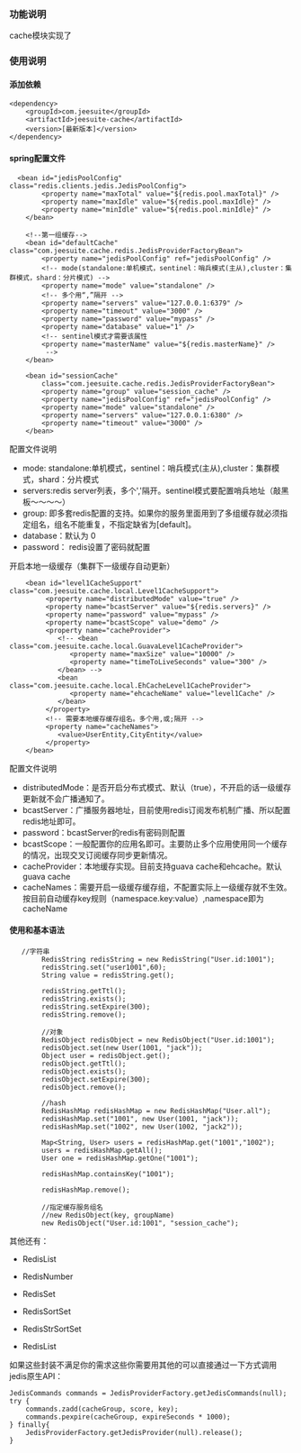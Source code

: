 ### 功能说明

cache模块实现了

### 使用说明

#### 添加依赖

```
<dependency>
    <groupId>com.jeesuite</groupId>
    <artifactId>jeesuite-cache</artifactId>
    <version>[最新版本]</version>
</dependency>
```

#### spring配置文件

```
  <bean id="jedisPoolConfig" class="redis.clients.jedis.JedisPoolConfig">
        <property name="maxTotal" value="${redis.pool.maxTotal}" />
        <property name="maxIdle" value="${redis.pool.maxIdle}" />
        <property name="minIdle" value="${redis.pool.minIdle}" />
    </bean>

    <!--第一组缓存-->
    <bean id="defaultCache" class="com.jeesuite.cache.redis.JedisProviderFactoryBean">
        <property name="jedisPoolConfig" ref="jedisPoolConfig" />
        <!-- mode(standalone:单机模式，sentinel：哨兵模式(主从),cluster：集群模式，shard：分片模式) -->
        <property name="mode" value="standalone" />
        <!-- 多个用“,”隔开 -->
        <property name="servers" value="127.0.0.1:6379" />
        <property name="timeout" value="3000" />
        <property name="password" value="mypass" />
        <property name="database" value="1" />
        <!-- sentinel模式才需要该属性
        <property name="masterName" value="${redis.masterName}" />
         -->
    </bean>

    <bean id="sessionCache"
        class="com.jeesuite.cache.redis.JedisProviderFactoryBean">
        <property name="group" value="session_cache" />
        <property name="jedisPoolConfig" ref="jedisPoolConfig" />
        <property name="mode" value="standalone" />
        <property name="servers" value="127.0.0.1:6380" />
        <property name="timeout" value="3000" />
    </bean>
```

配置文件说明

* mode:  standalone:单机模式，sentinel：哨兵模式\(主从\),cluster：集群模式，shard：分片模式
* servers:redis server列表，多个','隔开。sentinel模式要配置哨兵地址（敲黑板～～～～）
* group: 即多套redis配置的支持。如果你的服务里面用到了多组缓存就必须指定组名，组名不能重复，不指定缺省为\[default\]。
* database：默认为 0
* password： redis设置了密码就配置

开启本地一级缓存（集群下一级缓存自动更新）

```
    <bean id="level1CacheSupport" class="com.jeesuite.cache.local.Level1CacheSupport">
         <property name="distributedMode" value="true" />
         <property name="bcastServer" value="${redis.servers}" />
         <property name="password" value="mypass" />
         <property name="bcastScope" value="demo" />
         <property name="cacheProvider">
            <!-- <bean class="com.jeesuite.cache.local.GuavaLevel1CacheProvider">
               <property name="maxSize" value="10000" />
               <property name="timeToLiveSeconds" value="300" />
            </bean> -->
            <bean class="com.jeesuite.cache.local.EhCacheLevel1CacheProvider">
               <property name="ehcacheName" value="level1Cache" />
            </bean>
         </property>
         <!-- 需要本地缓存缓存组名。多个用,或;隔开 -->
         <property name="cacheNames">
            <value>UserEntity,CityEntity</value>
         </property>
    </bean>
```

配置文件说明

* distributedMode：是否开启分布式模式、默认（true），不开启的话一级缓存更新就不会广播通知了。
* bcastServer：广播服务器地址，目前使用redis订阅发布机制广播、所以配置redis地址即可。
* password：bcastServer的redis有密码则配置
* bcastScope：一般配置你的应用名即可。主要防止多个应用使用同一个缓存的情况，出现交叉订阅缓存同步更新情况。
* cacheProvider：本地缓存实现。目前支持guava cache和ehcache。默认guava cache
* cacheNames：需要开启一级缓存缓存组，不配置实际上一级缓存就不生效。按目前自动缓存key规则（namespace.key:value）,namespace即为cacheName

#### 使用和基本语法

```
   //字符串
        RedisString redisString = new RedisString("User.id:1001");
        redisString.set("user1001",60);
        String value = redisString.get();

        redisString.getTtl();
        redisString.exists();
        redisString.setExpire(300);
        redisString.remove();

        //对象
        RedisObject redisObject = new RedisObject("User.id:1001");
        redisObject.set(new User(1001, "jack"));
        Object user = redisObject.get();
        redisObject.getTtl();
        redisObject.exists();
        redisObject.setExpire(300);
        redisObject.remove();

        //hash 
        RedisHashMap redisHashMap = new RedisHashMap("User.all");
        redisHashMap.set("1001", new User(1001, "jack"));
        redisHashMap.set("1002", new User(1002, "jack2"));

        Map<String, User> users = redisHashMap.get("1001","1002");
        users = redisHashMap.getAll();
        User one = redisHashMap.getOne("1001");

        redisHashMap.containsKey("1001");

        redisHashMap.remove();

        //指定缓存服务组名
        //new RedisObject(key, groupName)
        new RedisObject("User.id:1001", "session_cache");
```

其他还有：

* RedisList
* RedisNumber
* RedisSet
* RedisSortSet
* RedisStrSortSet

* RedisList

如果这些封装不满足你的需求这些你需要用其他的可以直接通过一下方式调用jedis原生API：

```
JedisCommands commands = JedisProviderFactory.getJedisCommands(null);
try {            
    commands.zadd(cacheGroup, score, key);
    commands.pexpire(cacheGroup, expireSeconds * 1000);
} finally{
    JedisProviderFactory.getJedisProvider(null).release();
}
```



